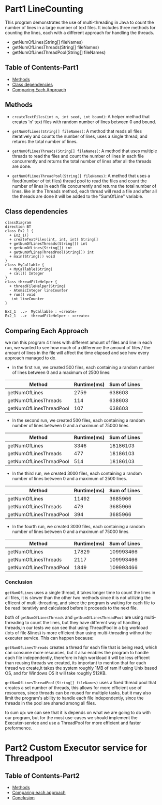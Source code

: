 # Part1  LineCounting

This program demonstrates the use of multi-threading in Java to count the number of lines in a large number of text files.
It includes three methods for counting the lines, each with a different approach for handling the threads.
- getNumOfLines(String[] fileNames)
- getNumOfLinesThreads(String[] fileNames)
- getNumOfLinesThreadPool(String[] fileNames)

## Table of Contents-Part1
- [Methods](#Methods)
- [Class dependencies](#Class-dependencies)
- [Comparing Each Approach](#Comparing-Each-Approach)


## Methods

- `createTextFiles(int n, int seed, int bound)`: A helper method that creates 'n' text files with random number of lines between 0 and bound.

- `getNumOfLines(String[] fileNames)`: A method that reads all files iteratively and counts the number of lines, uses a single thread, and returns the total number of lines.

- `getNumOfLinesThreads(String[] fileNames)`: A method that uses multiple threads to read the files and count the number of lines in each file concurrently and returns the total number of lines after all the threads are done. 

- `getNumOfLinesThreadPool(String[] fileNames)`: A method that uses a fixed(number of txt files) thread pool to read the files and count the number of lines in each file concurrently and returns the total number of lines.
like in the Threads method, each thread will read a file and after all the threads are done it will be added to the "SumOfLine" variable.

## Class dependencies

```mermaid
classDiagram
direction BT
class Ex2_1 {
  + Ex2_1() 
  + createTextFiles(int, int, int) String[]
  + getNumOfLinesThreads(String[]) int
  + getNumOfLines(String[]) int
  + getNumOfLinesThreadPool(String[]) int
  + main(String[]) void
}
class MyCallable {
  + MyCallable(String) 
  + call() Integer
}
class threadFileHelper {
  + threadFileHelper(String) 
  - AtomicInteger lineCounter
  + run() void
   int lineCounter
}

Ex2_1  ..>  MyCallable : «create»
Ex2_1  ..>  threadFileHelper : «create»

```

## Comparing Each Approach
we ran this program 4 times with different amount of files and line in each run, we wanted to see how much of a difference the amount of files / the amount of lines in the file
will affect the time elapsed and see how every approach managed to do.
- In the first run, we created 500 files, each containing a random number of lines between 0 and a maximum of 2500 lines:
 
| Method | Runtime(ms) | Sum of Lines |
  | -------- | -------- | -------- |
  | getNumOfLines  | 2759  | 638603  |
  | getNumOfLinesThreads  | 114  | 638603  |
  | getNumOfLinesThreadPool  | 107  | 638603  |

- In the second run, we created 500 files, each containing a random number of lines between 0 and a maximum of 75000 lines.

| Method | Runtime(ms) | Sum of Lines |
  | -------- | -------- | -------- |
| getNumOfLines  | 3346  | 18186103  |
| getNumOfLinesThreads  | 477  | 18186103  |
| getNumOfLinesThreadPool  | 514  | 18186103  |


- In the third run, we created 3000 files, each containing a random number of lines between 0 and a maximum of 2500 lines.

| Method | Runtime(ms) | Sum of Lines |
  | -------- | -------- | -------- |
| getNumOfLines  | 11492  | 3685966  |
| getNumOfLinesThreads  | 479  | 3685966  |
| getNumOfLinesThreadPool  | 394  | 3685966  |

- In the fourth run, we created 3000 files, each containing a random number of lines between 0 and a maximum of 75000 lines.

| Method | Runtime(ms) | Sum of Lines |
  | -------- | -------- | -------- |
  | getNumOfLines  | 17829  | 109993466  |
  | getNumOfLinesThreads  | 2117  | 109993466  |
  | getNumOfLinesThreadPool  | 1849  | 109993466  |



### Conclusion
`getNumOfLines` uses a single thread, it takes longer time to count the lines in all files, it is slower than the other two methods since it is not utilizing the efficent of multi-threading, and since the program is waiting for each file to be read iterativly and calculated before it proceeds to the next file.

both of `getNumOfLinesThreads` and `getNumOfLinesThreadPool` are using multi-threading to count the lines, but they have different way of handling threads,in our tests we can see that using ThreadPool in a big workload (lots of file &lines) is more efficient than using multi-threading without the executer service. This can happen because:

`getNumOfLinesThreads` creates a thread for each file that is being read, which can consume more resources, but it also enables the program to handle each file independently, therefore in high workload it will be less efficent than reusing threads we created, its important to mention that for each thread we create,it takes the system roughly 1MB of ram if using Unix based OS, and for Windows OS it will take roughly 512KB. 

`getNumOfLinesThreadPool(String[] fileNames)` uses a fixed thread pool that creates a set number of threads, this allows for more efficient use of resources, since threads can be reused for multiple tasks, but it may also limit the program's ability to handle each file independently, since the threads in the pool are shared among all files.

to sum up: we can see that it is depends on what we are going to do with our program, but for the most use-cases we should implement the Executer-service and use a ThreadPool for more efficient and faster preformence.







# Part2 Custom Executor service for Threadpool

## Table of Contents-Part2
- [Methods](#Methods)
- [Comparing each approach](#Usage)
- [Conclusion](#Conclusion)

